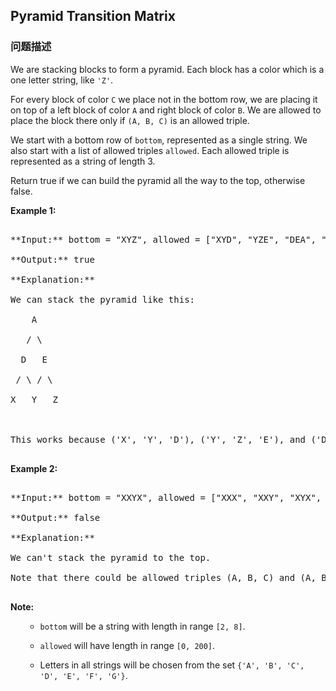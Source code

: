 ## Pyramid Transition Matrix  
### 问题描述

We are stacking blocks to form a pyramid.  Each block has a color which is a one letter string, like `'Z'`.



For every block of color `C` we place not in the bottom row, we are placing it on top of a left block of color `A` and right block of color `B`.  We are allowed to place the block there only if `(A, B, C)` is an allowed triple.



We start with a bottom row of `bottom`, represented as a single string.  We also start with a list of allowed triples `allowed`.  Each allowed triple is represented as a string of length 3.



Return true if we can build the pyramid all the way to the top, otherwise false.


**Example 1:**<br />
<pre>
**Input:** bottom = "XYZ", allowed = ["XYD", "YZE", "DEA", "FFF"]
**Output:** true
**Explanation:**
We can stack the pyramid like this:
    A
   / \
  D   E
 / \ / \
X   Y   Z

This works because ('X', 'Y', 'D'), ('Y', 'Z', 'E'), and ('D', 'E', 'A') are allowed triples.
</pre>


**Example 2:**<br />
<pre>
**Input:** bottom = "XXYX", allowed = ["XXX", "XXY", "XYX", "XYY", "YXZ"]
**Output:** false
**Explanation:**
We can't stack the pyramid to the top.
Note that there could be allowed triples (A, B, C) and (A, B, D) with C != D.
</pre>


**Note:**<br>
<ol>
- `bottom` will be a string with length in range `[2, 8]`.
- `allowed` will have length in range `[0, 200]`.
- Letters in all strings will be chosen from the set `{'A', 'B', 'C', 'D', 'E', 'F', 'G'}`.
</ol>

